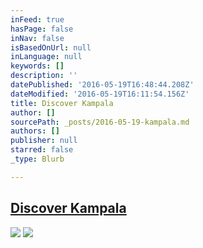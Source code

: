 ```yaml
---
inFeed: true
hasPage: false
inNav: false
isBasedOnUrl: null
inLanguage: null
keywords: []
description: ''
datePublished: '2016-05-19T16:48:44.208Z'
dateModified: '2016-05-19T16:11:54.156Z'
title: Discover Kampala
author: []
sourcePath: _posts/2016-05-19-kampala.md
authors: []
publisher: null
starred: false
_type: Blurb

---
```

## [Discover Kampala][0]
![](https://the-grid-user-content.s3-us-west-2.amazonaws.com/8946d141-830a-4fe5-a8bb-2786ac2ccd96.jpg)
![](https://the-grid-user-content.s3-us-west-2.amazonaws.com/8d3e7409-1481-4a39-ae62-224ead551aca.jpg)

[0]: https://thegrid.ai/stahle/discover-kampala-capital-of-uganda-our-home-for-a-few-year/